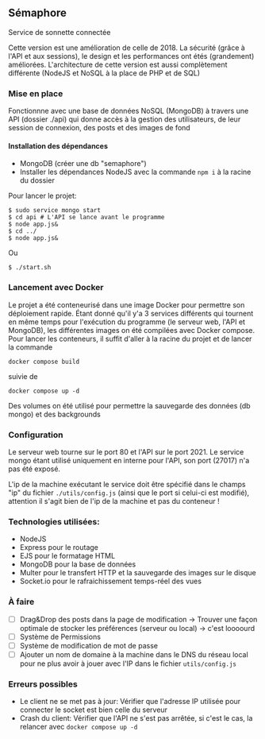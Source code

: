 ## Sémaphore

Service de sonnette connectée

Cette version est une amélioration de celle de 2018. La sécurité (grâce à l'API et aux sessions), le design et les performances ont étés (grandement) améliorées. 
L'architecture de cette version est aussi complètement différente (NodeJS et NoSQL à la place de PHP et de SQL)

### Mise en place
Fonctionnne avec une base de données NoSQL (MongoDB) à travers une API (dossier ./api) qui donne accès à la gestion des utilisateurs, de leur session de connexion, des posts et des images de fond
#### Installation des dépendances
* MongoDB (créer une db "semaphore")
* Installer les dépendances NodeJS avec la commande `npm i` à la racine du dossier  

Pour lancer le projet:
```shell
$ sudo service mongo start
$ cd api # L'API se lance avant le programme
$ node app.js&
$ cd ../
$ node app.js&
```
Ou
```shell
$ ./start.sh
```

### Lancement avec Docker

Le projet a été conteneurisé dans une image Docker pour permettre son déploiement rapide.
Étant donné qu'il y'a 3 services différents qui tournent en même temps pour l'exécution du programme (le serveur web, l'API et MongoDB), les différentes images on été compilées avec Docker compose.
Pour lancer les conteneurs, il suffit d'aller à la racine du projet et de lancer la commande
```shell
docker compose build
```
suivie de 
```shell
docker compose up -d
```
Des volumes on été utilisé pour permettre la sauvegarde des données (db mongo) et des backgrounds

### Configuration

Le serveur web tourne sur le port 80 et l'API sur le port 2021. 
Le service mongo étant utilisé uniquement en interne pour l'API, son port (27017) n'a pas été exposé.

L'ip de la machine exécutant le service doit être spécifié dans le champs "ip" du fichier `./utils/config.js` (ainsi que le port si celui-ci est modifié), attention il s'agit bien de l'ip de la machine et pas du conteneur !

### Technologies utilisées:
* NodeJS
* Express pour le routage
* EJS pour le formatage HTML
* MongoDB pour la base de données
* Multer pour le transfert HTTP et la sauvegarde des images sur le disque
* Socket.io pour le rafraichissement temps-réel des vues

### À faire
- [ ] Drag&Drop des posts dans la page de modification -> Trouver une façon optimale de stocker les préférences (serveur ou local) -> c'est loooourd
- [ ] Système de Permissions
- [ ] Système de modification de mot de passe
- [ ] Ajouter un nom de domaine à la machine dans le DNS du réseau local pour ne plus avoir à jouer avec l'IP dans le fichier `utils/config.js`

### Erreurs possibles
- Le client ne se met pas à jour: Vérifier que l'adresse IP utilisée pour connecter le socket est bien celle du serveur
- Crash du client: Vérifier que l'API ne s'est pas arrêtée, si c'est le cas, la relancer avec `docker compose up -d`
